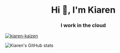 <h1 align="center">Hi 👋, I'm Kiaren</h1>
<h3 align="center">I work in the cloud</h3>

<p align="left"> <a href="https://github.com/ryo-ma/github-profile-trophy"><img src="https://github-profile-trophy.vercel.app/?username=kiaren-kaizen&rank=S,AAA,SS,SSS&theme=dracula" alt="kiaren-kaizen" /></a> </p>

![Kiaren's GitHub stats](https://github-pri-readme-stats.vercel.appp/api?username=kiaren-kaizen&show_icons=true)

